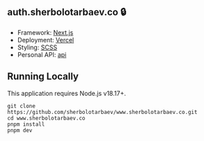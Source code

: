 ## auth.sherbolotarbaev.co 🔒

- Framework: [Next.js](https://nextjs.org/)
- Deployment: [Vercel](https://vercel.com/)
- Styling: [SCSS](https://sass-lang.com/)
- Personal API: [api](https://github.com/sherbolotarbaev/api)

## Running Locally

This application requires Node.js v18.17+.

```
git clone https://github.com/sherbolotarbaev/www.sherbolotarbaev.co.git
cd www.sherbolotarbaev.co
pnpm install
pnpm dev
```

